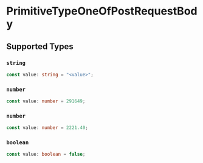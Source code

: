 # PrimitiveTypeOneOfPostRequestBody


## Supported Types

### `string`

```typescript
const value: string = "<value>";
```

### `number`

```typescript
const value: number = 291649;
```

### `number`

```typescript
const value: number = 2221.40;
```

### `boolean`

```typescript
const value: boolean = false;
```

